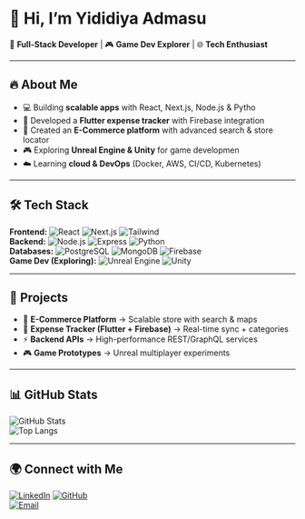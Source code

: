 # 👋 Hi, I’m Yididiya Admasu 

🚀 **Full-Stack Developer** | 🎮 **Game Dev Explorer** | 🌐 **Tech Enthusiast**  

---

## 🔥 About Me  
- 💻 Building **scalable apps** with React, Next.js, Node.js & Pytho 
- 📱 Developed a **Flutter expense tracker** with Firebase integration  
- 🛒 Created an **E-Commerce platform** with advanced search & store locator  
- 🎮 Exploring **Unreal Engine & Unity** for game developmen  
- ☁️ Learning **cloud & DevOps** (Docker, AWS, CI/CD, Kubernetes)  

---

## 🛠️ Tech Stack  
**Frontend:** ![React](https://img.shields.io/badge/-React-61DAFB?logo=react&logoColor=black) ![Next.js](https://img.shields.io/badge/-Next.js-000000?logo=next.js&logoColor=white) ![Tailwind](https://img.shields.io/badge/-TailwindCSS-38B2AC?logo=tailwind-css&logoColor=white)  
**Backend:** ![Node.js](https://img.shields.io/badge/-Node.js-339933?logo=node.js&logoColor=white) ![Express](https://img.shields.io/badge/-Express-000000?logo=express&logoColor=white) ![Python](https://img.shields.io/badge/-Python-3776AB?logo=python&logoColor=white)  
**Databases:** ![PostgreSQL](https://img.shields.io/badge/-PostgreSQL-336791?logo=postgresql&logoColor=white) ![MongoDB](https://img.shields.io/badge/-MongoDB-47A248?logo=mongodb&logoColor=white) ![Firebase](https://img.shields.io/badge/-Firebase-FFCA28?logo=firebase&logoColor=black)  
**Game Dev (Exploring):** ![Unreal Engine](https://img.shields.io/badge/-Unreal%20Engine-313131?logo=unreal-engine&logoColor=white) ![Unity](https://img.shields.io/badge/-Unity-000000?logo=unity&logoColor=white)  

---

## 📌 Projects  
- 🛒 **E-Commerce Platform** → Scalable store with search & maps  
- 📱 **Expense Tracker (Flutter + Firebase)** → Real-time sync + categories  
- ⚡ **Backend APIs** → High-performance REST/GraphQL services  
- 🎮 **Game Prototypes** → Unreal multiplayer experiments  

---

## 📊 GitHub Stats  
![GitHub Stats](https://github-readme-stats.vercel.app/api?username=YDAdmasu&show_icons=true&theme=tokyonight)  
![Top Langs](https://github-readme-stats.vercel.app/api/top-langs/?username=YDAdmasu&layout=compact&theme=tokyonight)  

---

## 🌍 Connect with Me  
[![LinkedIn](https://img.shields.io/badge/-LinkedIn-blue?logo=linkedin&logoColor=white)]([https://www.linkedin.com/](https://www.linkedin.com/in/yididiya-admasu/))  
[![GitHub](https://img.shields.io/badge/-GitHub-black?logo=github&logoColor=white)](https://github.com/YDAdmasu)  
[![Email](https://img.shields.io/badge/-Email-red?logo=gmail&logoColor=white)](mailto:yididiyaadmasu@email.com)  
